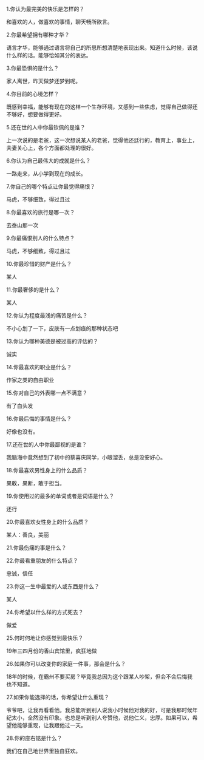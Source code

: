 1.你认为最完美的快乐是怎样的？

和喜欢的人，做喜欢的事情，聊天畅所欲言。

2.你最希望拥有哪种才华？


语言才华，能够通过语言将自己的所思所想清楚地表现出来。知道什么时候，该说什么样的话。能够恰如其分的表达。

3.你最恐惧的是什么？

家人离世，昨天做梦还梦到呢。

4.你目前的心境怎样？

既感到幸福，能够有现在的这样一个生存环境，又感到一些焦虑，觉得自己做得还不够好，想要做得更好。

5.还在世的人中你最钦佩的是谁？

上一次说的是老爸，这一次想说某人的老爸，觉得他还廷行的，教育上，事业上，夫妻关心上，各个方面都处理的很好。


6.你认为自己最伟大的成就是什么？

一路走来，从小学到现在的成长。

7.你自己的哪个特点让你最觉得痛恨？

马虎，不够细致，得过且过

8.你最喜欢的旅行是哪一次？

去泰山那一次

9.你最痛恨别人的什么特点？

马虎，不够细致，得过且过


10.你最珍惜的财产是什么？

某人

11.你最奢侈的是什么？

某人

12.你认为程度最浅的痛苦是什么？

不小心划了一下，皮肤有一点划痕的那种状态吧

13.你认为哪种美德是被过高的评估的？

诚实

14.你最喜欢的职业是什么？

作家之类的自由职业

15.你对自己的外表哪一点不满意？

有了白头发

16.你最后悔的事情是什么？

好像也没有。

17.还在世的人中你最鄙视的是谁？

我脑海中竟然想到了初中的蔡喜庆同学，小眼溜丢，总是没安好心。

18.你最喜欢男性身上的什么品质？

果敢，果断，敢于担当。

19.你使用过的最多的单词或者是词语是什么？

还行

20.你最喜欢女性身上的什么品质？

某人：善良，美丽

21.你最伤痛的事是什么？


22.你最看重朋友的什么特点？

忠诚，信任

23.你这一生中最爱的人或东西是什么？

某人

24.你希望以什么样的方式死去？

做爱

25.何时何地让你感觉到最快乐？

19年三四月份的香山宾馆里，疯狂地做

26.如果你可以改变你的家庭一件事，那会是什么？

18年的时候，在霸州不要买房？毕竟我总因为这个跟某人吵架，但会不会后悔我也不知道。

27.如果你能选择的话，你希望让什么重现？

爷爷吧，让我再看看他。我总能听到别人说我小时候他对我的好，可是我那时候年纪太小，全然没有印象。也总是听到别人夸赞他，说他仁义，忠厚。如果可以，希望他能够重现，让我跟他过一天。


28.你的座右铭是什么？


我们在自己地世界里独自狂欢。